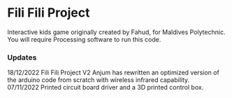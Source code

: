 # Fili Fili Project
Interactive kids game originally created by Fahud, for Maldives Polytechnic.
You will require Processing software to run this code.

### Updates
18/12/2022 Fili Fili Project V2 Anjum has rewritten an optimized version of the arduino code from scratch with wireless infrared capability.  
07/11/2022 Printed circuit board driver and a 3D printed control box.
